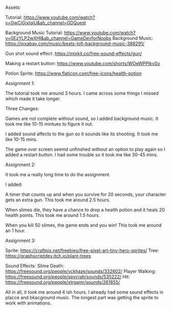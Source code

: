 Assets:

Tutorial: https://www.youtube.com/watch?v=GwCiGixlqiU&ab_channel=GDQuest

Background Music Tutorial: https://www.youtube.com/watch?v=0EzYLP2wXHI&ab_channel=GameDevforNoobs
Background Music: https://pixabay.com/music/beats-lofi-background-music-388291/

Gun shot sound effect: https://mixkit.co/free-sound-effects/gun/

Making a restart button: https://www.youtube.com/shorts/WOeWPPlkvSo

Potion Sprite: https://www.flaticon.com/free-icons/health-potion

Assignment 1:

The tutorial took me around 3 hours. I came across some things I missed which made it take longer.

Three Changes:

Games are not complete without sound, so I added background music. It took me like 10-15 mintues to figure it out. 

I added sound affects to the gun so it sounds like its shooting. It took me like 10-15 mins.

The game over screen seemd unfinshed without an option to play again so I added a restart button. I had some trouble so it took me like 30-45 mins.

Assignment 2:

It took me a really long time to do the assignment.

I added:

A timer that counts up and when you survive for 20 seconds, your character gets an extra gun. This took me around 2.5 hours.

When slimes die, they have a chance to drop a health potion and it heals 20 health points. This took me around 1.5 hours.

When you kill 50 slimes, the game ends and you win! This took me around an 1 hour.

Assignment 3:

Sprite: https://craftpix.net/freebies/free-pixel-art-tiny-hero-sprites/
Tree: https://graphscriptdev.itch.io/plant-trees

Sound Effects: 
Slime Death: https://freesound.org/people/vckhaze/sounds/332602/
Player Walking: https://freesound.org/people/spycrah/sounds/535222/
Hit: https://freesound.org/people/xtrgamr/sounds/261855/

All in all, it took me around 4 ish hours. I already had some sound effects in placce and bkacground music. The longest part was getting the sprite to work with animations.
